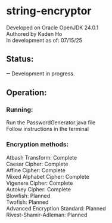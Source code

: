 # string-encryptor
Developed on Oracle OpenJDK 24.0.1 \
Authored by Kaden Ho \
In development as of: 07/15/25
## Status:
➖ Development in progress.

## Operation:

### Running:
Run the PasswordGenerator.java file \
Follow instructions in the terminal

### Encryption methods:
Atbash Transform: Complete \
Caesar Cipher: Complete \
Affine Cipher: Complete \
Mixed Alphabet Cipher: Complete \
Vigenere Cipher: Complete \
Autokey Cipher: Complete \
Blowfish: Planned \
Twofish: Planned \
Advanced Encryption Standard: Planned \
Rivest-Shamir-Adleman: Planned 
